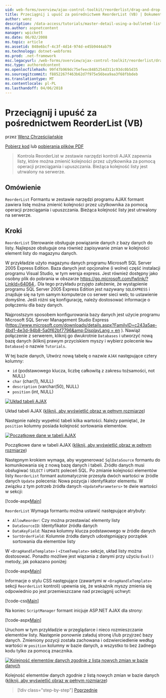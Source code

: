 ```yaml
---
uid: web-forms/overview/ajax-control-toolkit/reorderlist/drag-and-drop-via-reorderlist-vb
title: Przeciągnij i upuść za pośrednictwem ReorderList (VB) | Dokumentacja firmy Microsoft
author: wenz
description: /data-access/tutorials/master-detail-using-a-bulleted-list-of-master-records-with-a-details-datalist-vb
ms.author: aspnetcontent
manager: wpickett
ms.date: 06/02/2008
ms.topic: article
ms.assetid: 848e6bcf-4c3f-4d14-974d-e45b9444ab79
ms.technology: dotnet-webforms
ms.prod: .net-framework
msc.legacyurl: /web-forms/overview/ajax-control-toolkit/reorderlist/drag-and-drop-via-reorderlist-vb
msc.type: authoredcontent
ms.openlocfilehash: 99f47b969dc75efeec8485254d311c93dc0b5d35
ms.sourcegitcommit: f8852267f463b62d7f975e56bea9aa3f68fbbdeb
ms.translationtype: MT
ms.contentlocale: pl-PL
ms.lasthandoff: 04/06/2018
---
```

<a name="drag-and-drop-via-reorderlist-vb"></a>Przeciągnij i upuść za pośrednictwem ReorderList (VB)
====================
przez [Wenz Chrześcijańskie](https://github.com/wenz)

[Pobierz kod](http://download.microsoft.com/download/9/3/f/93f8daea-bebd-4821-833b-95205389c7d0/ReorderList5.vb.zip) lub [pobierania plików PDF](http://download.microsoft.com/download/2/d/c/2dc10e34-6983-41d4-9c08-f78f5387d32b/reorderlist5VB.pdf)

> Kontrola ReorderList w zestawie narzędzi kontroli AJAX zapewnia listy, które można zmienić kolejności przez użytkownika za pomocą operacji przeciągania i upuszczania. Bieżąca kolejność listy jest utrwalony na serwerze.


## <a name="overview"></a>Omówienie

`ReorderList` Formantu w zestawie narzędzi programu AJAX formant zawiera listę można zmienić kolejności przez użytkownika za pomocą operacji przeciągania i upuszczania. Bieżąca kolejność listy jest utrwalony na serwerze.

## <a name="steps"></a>Kroki

`ReorderList` Sterowanie obsługuje powiązanie danych z bazy danych do listy. Najlepsze obsługuje ona również zapisywanie zmian w kolejności element listy do magazynu danych.

W przykładzie użyto magazynu danych programu Microsoft SQL Server 2005 Express Edition. Baza danych jest opcjonalne (i wolne) część instalacji programu Visual Studio, w tym wersja express. Jest również dostępny jako osobny plik do pobrania w obszarze [ https://go.microsoft.com/fwlink/?LinkId=64064 ](https://go.microsoft.com/fwlink/?LinkId=64064). Dla tego przykładu przyjęto założenie, że wystąpienie programu SQL Server 2005 Express Edition jest nazywany `SQLEXPRESS` i znajduje się na tym samym komputerze co serwer sieci web; to ustawienie domyślne. Jeśli różni się konfigurację, należy dostosować informacje o połączeniu dla bazy danych.

Najprostszym sposobem konfigurowania bazy danych jest użycie programu Microsoft SQL Server Management Studio Express ([https://www.microsoft.com/downloads/details.aspx?FamilyID=c243a5ae-4bd1-4e3d-94b8-5a0f62bf7796&amp;DisplayLang = en](https://www.microsoft.com/downloads/details.aspx?FamilyID=c243a5ae-4bd1-4e3d-94b8-5a0f62bf7796&amp;DisplayLang=en) ). Nawiąż połączenie z serwerem, kliknij go dwukrotnie `Databases` i utworzyć nową bazę danych (kliknij prawym przyciskiem myszy i wybierz polecenie `New Database`) o nazwie `Tutorials`.

W tej bazie danych, Utwórz nową tabelę o nazwie `AJAX` następujące cztery kolumny:

- `id` (podstawowego klucza, liczbę całkowitą z zakresu tożsamości, not NULL)
- `char` (char(1), NULL)
- `description` (varchar(50), NULL)
- `position` (int, NULL)


[![Układ tabeli AJAX](drag-and-drop-via-reorderlist-vb/_static/image2.png)](drag-and-drop-via-reorderlist-vb/_static/image1.png)

Układ tabeli AJAX ([kliknij, aby wyświetlić obraz w pełnym rozmiarze](drag-and-drop-via-reorderlist-vb/_static/image3.png))


Następnie należy wypełnić tabeli kilka wartości. Należy pamiętać, że `position` kolumny posiada kolejność sortowania elementów.


[![Początkowe dane w tabeli AJAX](drag-and-drop-via-reorderlist-vb/_static/image5.png)](drag-and-drop-via-reorderlist-vb/_static/image4.png)

Początkowe dane w tabeli AJAX ([kliknij, aby wyświetlić obraz w pełnym rozmiarze](drag-and-drop-via-reorderlist-vb/_static/image6.png))


Następnym krokiem wymaga, aby wygenerować `SqlDataSource` formantu do komunikowania się z nową bazę danych i tabeli. Źródło danych musi obsługiwać `SELECT` i `UPDATE` poleceń SQL. Po zmianie kolejności elementów listy `ReorderList` formant automatycznie przesyła dwóch wartości w źródle danych `Update` polecenia: Nowa pozycja i identyfikator elementu. W związku z tym potrzeb źródła danych `<UpdateParameters>` te dwie wartości w sekcji:

[!code-aspx[Main](drag-and-drop-via-reorderlist-vb/samples/sample1.aspx)]

`ReorderList` Wymaga formantu można ustawić następujące atrybuty:

- `AllowReorder`: Czy można przestawiać elementy listy
- `DataSourceID`: Identyfikator źródła danych
- `DataKeyField`: Nazwa kolumny klucza podstawowego w źródle danych
- `SortOrderField`: Kolumnie źródła danych udostępniający porządek sortowania dla elementów listy

W `<DragHandleTemplate>` i `<ItemTemplate>` sekcje, układ listy można dostosować. Ponadto możliwe jest wiązania z danymi przy użyciu `Eval()` metody, jak pokazano poniżej:

[!code-aspx[Main](drag-and-drop-via-reorderlist-vb/samples/sample2.aspx)]

Informacje o stylu CSS następujące (zawartymi w `<DragHandleTemplate>` sekcji `ReorderList` kontroli) upewnia się, że wskaźnik myszy zmienia się odpowiednio po jest przemieszczane nad przeciągnij uchwyt:

[!code-css[Main](drag-and-drop-via-reorderlist-vb/samples/sample3.css)]

Na koniec `ScriptManager` formant inicjuje ASP.NET AJAX dla strony:

[!code-aspx[Main](drag-and-drop-via-reorderlist-vb/samples/sample4.aspx)]

Uruchom w tym przykładzie w przeglądarce i nieco rozmieszczanie elementów listy. Następnie ponownie załaduj stronę i/lub przyjrzeć bazy danych. Zmieniony pozycji została zachowana i odzwierciedlenie według wartości w `position` kolumny w bazie danych, a wszystko to bez żadnego kodu tylko za pomocą znacznika.


[![Kolejność elementów danych zgodnie z listą nowych zmian w bazie danych](drag-and-drop-via-reorderlist-vb/_static/image8.png)](drag-and-drop-via-reorderlist-vb/_static/image7.png)

Kolejność elementów danych zgodnie z listą nowych zmian w bazie danych ([kliknij, aby wyświetlić obraz w pełnym rozmiarze](drag-and-drop-via-reorderlist-vb/_static/image9.png))

> [!div class="step-by-step"]
> [Poprzednie](using-postbacks-with-reorderlist-vb.md)

